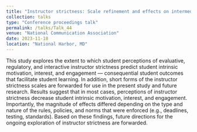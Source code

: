 ```yaml
---
title: "Instructor strictness: Scale refinement and effects on intermediary student outcomes"
collection: talks
type: "Conference proceedings talk"
permalink: /talks/Talk_44
venue: "National Communication Association"
date: 2023-11-18
location: "National Harbor, MD"
---
```


This study explores the extent to which student perceptions of evaluative, regulatory, and interactive instructor strictness predict student intrinsic motivation, interest, and engagement — consequential student outcomes that facilitate student learning. In addition, short forms of the instructor strictness scales are forwarded for use in the present study and future research. Results suggest that in most cases, perceptions of instructor strictness decrease student intrinsic motivation, interest, and engagement. Importantly, the magnitude of effects differed depending on the type and nature of the rules, policies, and norms that were enforced (e.g., deadlines, testing, standards). Based on these findings, future directions for the ongoing exploration of instructor strictness are forwarded.